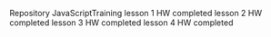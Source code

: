 Repository JavaScriptTraining
lesson 1 HW completed
lesson 2 HW completed
lesson 3 HW completed
lesson 4 HW completed